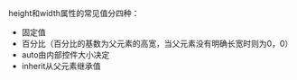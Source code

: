 height和width属性的常见值分四种：
- 固定值
- 百分比（百分比的基数为父元素的高宽，当父元素没有明确长宽时则为0，0）
- auto由内部控件大小决定
- inherit从父元素继承值

